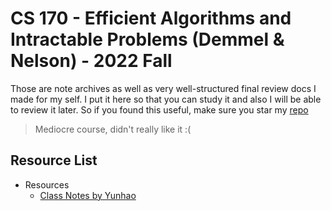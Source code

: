 # CS 170 - Efficient Algorithms and Intractable Problems (Demmel & Nelson) - 2022 Fall

Those are note archives as well as very well-structured final review docs I made for my self. I put it here so that you can study it and also I will be able to review it later. So if you found this useful, make sure you star my [repo](https://github.com/ToiletCommander/Opensourced-Study-Notes-Berkeley)

> Mediocre course, didn't really like it :(

## Resource List

- Resources
  - [Class Notes by Yunhao](ClassNotes/)